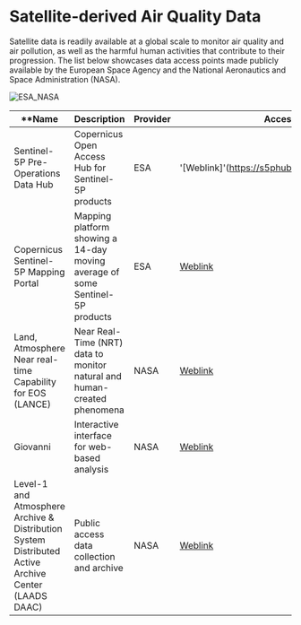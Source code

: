 # Satellite-derived Air Quality Data

Satellite data is readily available at a global scale to monitor air quality and air pollution, as well as the harmful human activities that contribute to their progression. The list below showcases data access points made publicly available by the European Space Agency and the National Aeronautics and Space Administration (NASA).

![ESA_NASA](https://github.com/jevaughnhenry/satellite_derived_air_quality/assets/127128607/445264d1-4e4a-4065-92c3-0b40bd293626)



| **Name  | Description  | Provider | Access Point** |
|-----|--------|----------|-----------|
| Sentinel-5P Pre-Operations Data Hub     | Copernicus Open Access Hub for Sentinel-5P products       | ESA      | '[Weblink]'(https://s5phub.copernicus.eu/dhus/#/home)    |
| Copernicus Sentinel-5P Mapping Portal    | Mapping platform showing a 14-day moving average of some Sentinel-5P products | ESA      | [Weblink](https://maps.s5p-pal.com/no2/)  |
| Land, Atmosphere Near real-time Capability for EOS (LANCE)    | Near Real-Time (NRT) data to monitor natural and human-created phenomena   | NASA     | [Weblink](https://www.earthdata.nasa.gov/learn/find-data/near-real-time/hazards-and-disasters/air-quality)      |
| Giovanni | Interactive interface for web-based analysis   | NASA     | [Weblink](https://giovanni.gsfc.nasa.gov/giovanni/#service=TmAvMp&starttime=&endtime=&variableFacets=dataFieldDiscipline%3AAerosols%3B) |
| Level-1 and Atmosphere Archive & Distribution System Distributed Active Archive Center (LAADS DAAC) | Public access data collection and archive | NASA   | [Weblink](https://ladsweb.modaps.eosdis.nasa.gov/)   |


